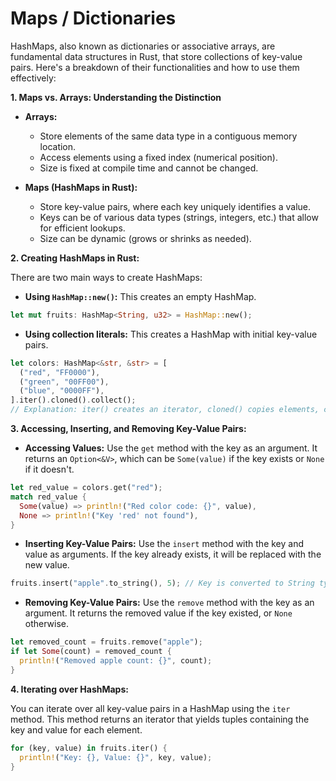# Maps / Dictionaries

HashMaps, also known as dictionaries or associative arrays, are fundamental data structures in Rust, that store collections of key-value pairs. Here's a breakdown of their functionalities and how to use them effectively:

**1. Maps vs. Arrays: Understanding the Distinction**

- **Arrays:**

  - Store elements of the same data type in a contiguous memory location.
  - Access elements using a fixed index (numerical position).
  - Size is fixed at compile time and cannot be changed.

- **Maps (HashMaps in Rust):**
  - Store key-value pairs, where each key uniquely identifies a value.
  - Keys can be of various data types (strings, integers, etc.) that allow for efficient lookups.
  - Size can be dynamic (grows or shrinks as needed).

**2. Creating HashMaps in Rust:**

There are two main ways to create HashMaps:

- **Using `HashMap::new()`:** This creates an empty HashMap.

```rust
let mut fruits: HashMap<String, u32> = HashMap::new();
```

- **Using collection literals:** This creates a HashMap with initial key-value pairs.

```rust
let colors: HashMap<&str, &str> = [
  ("red", "FF0000"),
  ("green", "00FF00"),
  ("blue", "0000FF"),
].iter().cloned().collect();
// Explanation: iter() creates an iterator, cloned() copies elements, collect() builds the HashMap
```

**3. Accessing, Inserting, and Removing Key-Value Pairs:**

- **Accessing Values:** Use the `get` method with the key as an argument. It returns an `Option<&V>`, which can be `Some(value)` if the key exists or `None` if it doesn't.

```rust
let red_value = colors.get("red");
match red_value {
  Some(value) => println!("Red color code: {}", value),
  None => println!("Key 'red' not found"),
}
```

- **Inserting Key-Value Pairs:** Use the `insert` method with the key and value as arguments. If the key already exists, it will be replaced with the new value.

```rust
fruits.insert("apple".to_string(), 5); // Key is converted to String type
```

- **Removing Key-Value Pairs:** Use the `remove` method with the key as an argument. It returns the removed value if the key existed, or `None` otherwise.

```rust
let removed_count = fruits.remove("apple");
if let Some(count) = removed_count {
  println!("Removed apple count: {}", count);
}
```

**4. Iterating over HashMaps:**

You can iterate over all key-value pairs in a HashMap using the `iter` method. This method returns an iterator that yields tuples containing the key and value for each element.

```rust
for (key, value) in fruits.iter() {
  println!("Key: {}, Value: {}", key, value);
}
```
